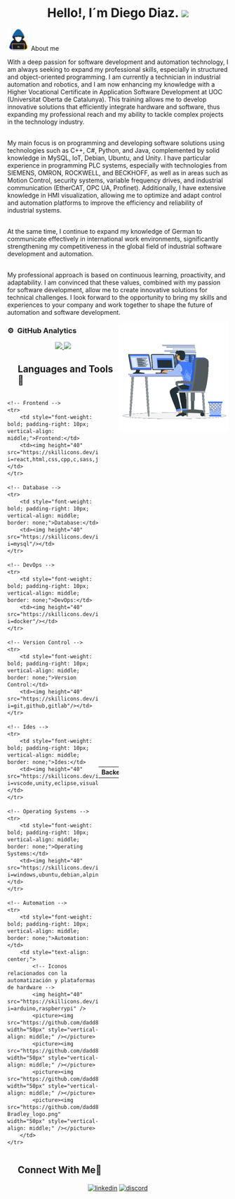 <h1 align="center">Hello!, I´m Diego Diaz. <img src="https://media.giphy.com/media/hvRJCLFzcasrR4ia7z/giphy.gif" width="35"></h1>
<!-- Imagen GIF animada para dar un toque amigable y personal -->
<picture><img src="https://github.com/dadd86/dadd86/raw/main/Imagenes/about_me.gif" width="50px"></picture> About me
<div>
 <p>
 <!-- Descripción personal sobre formación, habilidades y enfoques profesionales -->
 With a deep passion for software development and automation technology, I am always seeking to expand my professional skills, especially in structured and object-oriented programming. 
 I am currently a technician in industrial automation and robotics, and I am now enhancing my knowledge with a Higher Vocational Certificate in Application Software Development at UOC (Universitat Oberta de Catalunya). 
 This training allows me to develop innovative solutions that efficiently integrate hardware and software, thus expanding my professional reach and my ability to tackle complex projects in the technology industry.<br /><br />

 My main focus is on programming and developing software solutions using technologies such as C++, C#, Python, and Java, complemented by solid knowledge in MySQL, IoT, Debian, Ubuntu, and Unity. I have particular experience in programming PLC systems, especially with technologies from SIEMENS, OMRON, ROCKWELL, and BECKHOFF, as well as in areas such as Motion Control, security systems, variable frequency drives, and industrial communication (EtherCAT, OPC UA, Profinet). 
 Additionally, I have extensive knowledge in HMI visualization, allowing me to optimize and adapt control and automation platforms to improve the efficiency and reliability of industrial systems.<br /><br />

 At the same time, I continue to expand my knowledge of German to communicate effectively in international work environments, significantly strengthening my competitiveness in the global field of industrial software development and automation.<br /><br />

 My professional approach is based on continuous learning, proactivity, and adaptability. I am convinced that these values, combined with my passion for software development, allow me to create innovative solutions for technical challenges. 
 I look forward to the opportunity to bring my skills and experiences to your company and work together to shape the future of automation and software development.
 </p>
</div>
<picture> <img align="right" src="https://github.com/dadd86/dadd86/raw/main/Imagenes/Right_Side.gif?raw=true" width = 250px></picture>

### ⚙️ &nbsp;GitHub Analytics
<!-- Esta sección muestra las estadísticas de contribuciones y lenguajes de GitHub -->
<p align="center">
<a href="https://github.com/AVS1508">
  <img height="180em" src="https://github-readme-stats-eight-theta.vercel.app/api?username=dadd86&show_icons=true&theme=algolia&include_all_commits=true&count_private=true"/>
  <img height="180em" src="https://github-readme-stats-eight-theta.vercel.app/api/top-langs/?username=dadd86&layout=compact&langs_count=8&theme=algolia"/>
</a>
</p>

<div id="user-content-toc">
 <ul align="left">
     <summary><h2>Languages and Tools🤝</h2></summary>
  </ul>
</div>

<div style="display: flex; justify-content: center; align-items: center;">
<!-- Sección que contiene las tecnologías y herramientas que manejo -->
<table>
    <!-- Backend -->
    <tr>
        <td style="font-weight: bold; padding-right: 10px; vertical-align: middle; border: none;">Backend:</td>
        <td><img height="40" src="https://skillicons.dev/icons?i=java,cs,python,maven,hibernate,nodejs"/></td>
    </tr>

    <!-- Frontend -->
    <tr>
        <td style="font-weight: bold; padding-right: 10px; vertical-align: middle;">Frontend:</td>
        <td><img height="40" src="https://skillicons.dev/icons?i=react,html,css,cpp,c,sass,js,ts"/></td>
    </tr>

    <!-- Database -->
    <tr>
        <td style="font-weight: bold; padding-right: 10px; vertical-align: middle; border: none;">Database:</td>
        <td><img height="40" src="https://skillicons.dev/icons?i=mysql"/></td>
    </tr>

    <!-- DevOps -->
    <tr>
        <td style="font-weight: bold; padding-right: 10px; vertical-align: middle; border: none;">DevOps:</td>
        <td><img height="40" src="https://skillicons.dev/icons?i=docker"/></td>
    </tr>

    <!-- Version Control -->
    <tr>
        <td style="font-weight: bold; padding-right: 10px; vertical-align: middle; border: none;">Version Control:</td>
        <td><img height="40" src="https://skillicons.dev/icons?i=git,github,gitlab"/></td>
    </tr>

    <!-- Ides -->
    <tr>
        <td style="font-weight: bold; padding-right: 10px; vertical-align: middle; border: none;">Ides:</td>
        <td><img height="40" src="https://skillicons.dev/icons?i=vscode,unity,eclipse,visualstudio,idea,sublime"/></td>
    </tr>

    <!-- Operating Systems -->
    <tr>
        <td style="font-weight: bold; padding-right: 10px; vertical-align: middle; border: none;">Operating Systems:</td>
        <td><img height="40" src="https://skillicons.dev/icons?i=windows,ubuntu,debian,alpine"/></td>
    </tr>

    <!-- Automation -->
    <tr>
        <td style="font-weight: bold; padding-right: 10px; vertical-align: middle; border: none;">Automation:</td>
        <td style="text-align: center;">
            <!-- Iconos relacionados con la automatización y plataformas de hardware -->
            <img height="40" src="https://skillicons.dev/icons?i=arduino,raspberrypi" />
            <picture><img src="https://github.com/dadd86/dadd86/raw/main/Imagenes/robotic.png" width="50px" style="vertical-align: middle;" /></picture>
            <picture><img src="https://github.com/dadd86/dadd86/raw/main/Imagenes/images.png" width="50px" style="vertical-align: middle;" /></picture>
            <picture><img src="https://github.com/dadd86/dadd86/raw/main/Imagenes/1512845393_sysmac.png" width="50px" style="vertical-align: middle;" /></picture>
            <picture><img src="https://github.com/dadd86/dadd86/raw/main/Imagenes/Allen-Bradley_logo.png" width="50px" style="vertical-align: middle;" /></picture>
        </td>
    </tr>
</table>
</div>

<!-- Conexión con redes sociales -->
<div id="user-content-toc">
  <ul align="left">
    <summary><h2>Connect With Me🤝</h2></summary>
  </ul>
</div>

<!-- Íconos de redes sociales -->
<p align="center">
<a href="https://www.linkedin.com/in/diegoarmandodiaz" target="blank"><img align="center" src="https://user-images.githubusercontent.com/88904952/234979284-68c11d7f-1acc-4f0c-ac78-044e1037d7b0.png" alt="linkedin" height="50" width="50" /></a>
<a href="https://discordapp.com/users/dadd86_162804" target="blank"><img align="center" src="https://user-images.githubusercontent.com/88904952/234982627-019fd336-6248-453c-9b05-97c13fd1d207.png" alt="discord" height="50" width="50" /></a>
</p>
</div>

